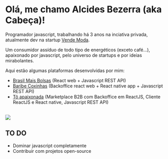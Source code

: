 
# Olá, me chamo Alcides Bezerra (aka Cabeça)!

Programador javascript, trabalhando há 3 anos na inciativa privada, atualmente dev na startup [Vende Moda](https://vendemoda.com.br). 

Um consumidor assíduo de todo tipo de energéticos (exceto café...), apaixonado por javascript, pelo universo de startups e por ideias mirabolantes.

Aqui estão algumas plataformas desenvolvidas por mim: 
* [Brasil Mais Bolsas](https://brasilmaisbolsas.com.br/) (React web + Javascript REST API)
* [Baribe Coxinhas](https://play.google.com/store/apps/details?id=br.com.baribecoxinha&hl=pt_BR) (Backoffice react web + React native app + Javascript REST API)
* [Tô apaixonada](viverdeloja.com.br) (Marketplace B2B com Backoffice em ReactJS, Cliente ReactJS e React native, Javascript REST API)

<br/>

<a href="https://github.com/alcidesbsilvaneto">
  <img align="center" src="https://github-readme-stats.vercel.app/api?username=alcidesbsilvaneto&show_icons=true&theme=dracula&count_private=true" />
</a>

## TO DO
* Dominar javascript completamente
* Contribuir com projetos open-source
